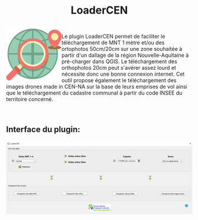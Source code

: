 # <p align="center">LoaderCEN</p>
<img align="left" src=https://raw.githubusercontent.com/CEN-Nouvelle-Aquitaine/loaderCEN/main/icon.png  width="150"/> <br> Le plugin LoaderCEN permet de faciliter le téléchargement de MNT 1 mètre et/ou des ortophotos 50cm/20cm sur une zone souhaitée à partir d'un dallage de la région Nouvelle-Aquitaine à pré-charger dans QGIS. Le téléchargement des orthophotos 20cm peut s'avérer assez lourd et nécessite donc une bonne connexion internet.
Cet outil propose également le téléchargement des images drones made in CEN-NA sur la base de leurs emprises de vol ainsi que le téléchargement du cadastre communal à partir du code INSEE du territoire concerné.

<br>

## <p align="left">Interface du plugin:</p>

<img align="left" src=https://raw.githubusercontent.com/CEN-Nouvelle-Aquitaine/loaderCEN/main/loadercen.PNG  width="600"/>


